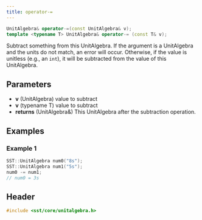 ```yaml
---
title: operator-=
---
```


```cpp
UnitAlgebra& operator-=(const UnitAlgebra& v);
template <typename T> UnitAlgebra& operator-= (const T& v);
```

Subtract something from this UnitAlgebra. If the argument is a UnitAlgebra and the units do not match, an error will occur. Otherwise, if the value is unitless (e.g., an `int`), it will be subtracted from the value of this UnitAlgebra.

## Parameters
* **v** (UnitAlgebra) value to subtract
* **v** (typename T) value to subtract
* **returns** (UnitAlgebra&) This UnitAlgebra after the subtraction operation.

## Examples

### Example 1
```cpp
SST::UnitAlgebra num0("8s");
SST::UnitAlgebra num1("5s");
num0 -= num1;
// num0 = 3s
```

## Header
```cpp
#include <sst/core/unitalgebra.h>
```
